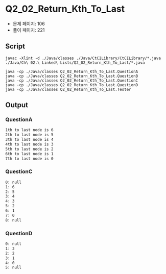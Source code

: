 # Q2_02_Return_Kth_To_Last

- 문제 페이지: 106
- 풀이 페이지: 221

## Script

```script
javac -Xlint -d ./Java/classes ./Java/CtCILibrary/CtCILibrary/*.java ./Java/Ch\ 02.\ Linked\ Lists/Q2_02_Return_Kth_To_Last/*.java

java -cp ./Java/classes Q2_02_Return_Kth_To_Last.QuestionA
java -cp ./Java/classes Q2_02_Return_Kth_To_Last.QuestionB
java -cp ./Java/classes Q2_02_Return_Kth_To_Last.QuestionC
java -cp ./Java/classes Q2_02_Return_Kth_To_Last.QuestionD
java -cp ./Java/classes Q2_02_Return_Kth_To_Last.Tester
```

## Output

### QuestionA

```txt
1th to last node is 6
2th to last node is 5
3th to last node is 4
4th to last node is 3
5th to last node is 2
6th to last node is 1
7th to last node is 0
```

### QuestionC

```txt
0: null
1: 6
2: 5
3: 4
4: 3
5: 2
6: 1
7: 0
8: null
```

### QuestionD

```txt
0: null
1: 3
2: 2
3: 1
4: 0
5: null
```
